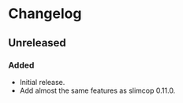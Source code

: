 # Changelog

## Unreleased

### Added

- Initial release.
- Add almost the same features as slimcop 0.11.0.
